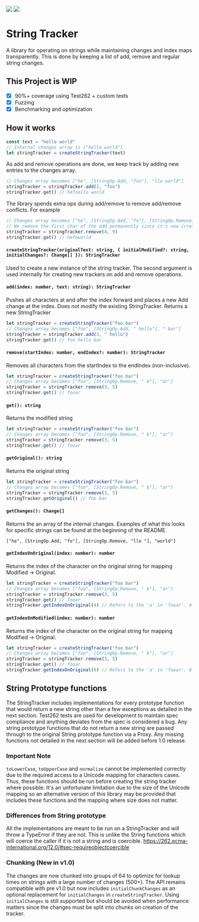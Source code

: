 <p>
  <img src="https://img.shields.io/static/v1?label=npm&message=0.0.1-rc4&color=success&style=flat-square">
  <img src="https://img.shields.io/static/v1?label=coverage&message=91.5%25&color=green&style=flat-square">
</p>

# String Tracker
A library for operating on strings while maintaining changes and index maps transparently. This is done by keeping a list of add, remove and regular string changes.

## This Project is WIP

- [x] 90%+ coverage using Test262 + custom tests
- [x] Fuzzing
- [x] Benchmarking and optimization

## How it works

```js
const text = "hello world"
// Internal changes array is ["hello world"]
let stringTracker = createStringTracker(text)
```

As add and remove operations are done, we keep track by adding new entries to the changes array.

```js
// Changes array becomes ["he", [StringOp.Add, "foo"], "llo world"]
stringTracker = stringTracker.add(2, "foo")
stringTracker.get() // hefoollo world
```

The library spends extra ops during add/remove to remove add/remove conflicts. For example

```js
// Changes array becomes ["he", [StringOp.Add, "fo"], [StringOp.Remove, "llo "], "world"]
// We remove the first char of the add permanently since it's now irrelevant
stringTracker = stringTracker.remove(4, 9)
stringTracker.get() // hefoworld
```

#### `createStringTracker(originalText: string, { initialModified?: string, initialChanges?: Change[] }): StringTracker`

Used to create a new instance of the string tracker. The second argument is used internally for creating new trackers on add and remove operations.

#### `add(index: number, text: string): StringTracker`

Pushes all characters at and after the index forward and places a new Add change at the index. Does not modify the existing StringTracker. Returns a new StringTracker

```js
let stringTracker = createStringTracker("foo bar")
// Changes array becomes ["foo", [StringOp.Add, " hello"], " bar"]
stringTracker = stringTracker.add(3, " hello")
stringTracker.get() // foo hello bar
```

#### `remove(startIndex: number, endIndex?: number): StringTracker`

Removes all characters from the startIndex to the endIndex (non-inclusive).

```js
let stringTracker = createStringTracker("foo bar")
// Changes array becomes ["foo", [StringOp.Remove, " b"], "ar"]
stringTracker = stringTracker.remove(3, 5)
stringTracker.get() // fooar
```

#### `get(): string`

Returns the modified string

```js
let stringTracker = createStringTracker("foo bar")
// Changes array becomes ["foo", [StringOp.Remove, " b"], "ar"]
stringTracker = stringTracker.remove(3, 5)
stringTracker.get() // fooar
```

#### `getOriginal(): string`

Returns the original string

```js
let stringTracker = createStringTracker("foo bar")
// Changes array becomes ["foo", [StringOp.Remove, " b"], "ar"]
stringTracker = stringTracker.remove(3, 5)
stringTracker.getOriginal() // foo bar
```

#### `getChanges(): Change[]`

Returns the an array of the internal changes. Examples of what this looks for specific strings can be found at the beginning of the README.

`["he", [StringOp.Add, "fo"], [StringOp.Remove, "llo "], "world"]`

#### `getIndexOnOriginal(index: number): number`

Returns the index of the character on the original string for mapping Modified -> Original.

```js
let stringTracker = createStringTracker("foo bar")
// Changes array becomes ["foo", [StringOp.Remove, " b"], "ar"]
stringTracker = stringTracker.remove(3, 5)
stringTracker.get() // fooar
stringTracker.getIndexOnOriginal(4) // Refers to the 'a' in 'fooar'. 4 + 2 (because of remove) = 6
```

#### `getIndexOnModified(index: number): number`

Returns the index of the character on the original string for mapping Modified -> Original.

```js
let stringTracker = createStringTracker("foo bar")
// Changes array becomes ["foo", [StringOp.Remove, " b"], "ar"]
stringTracker = stringTracker.remove(3, 5)
stringTracker.get() // fooar
stringTracker.getIndexOnOriginal(6) // Refers to the 'a' in 'fooar'. 6 - 2 (because of remove) = 4
```

## String Prototype functions

The StringTracker includes implementations for every prototype function that would return a new string other than a few exceptions as detailed in the next section. Test262 tests are used for development to maintain spec compliance and anything deviates from the spec is considered a bug. Any string prototype functions that do not return a new string are passed through to the original String prototype function via a Proxy. Any missing functions not detailed in the next section will be added before 1.0 release.

### Important Note

`toLowerCase`, `toUpperCase` and `normalize` cannot be implemented correctly due to the required access to a Unicode mapping for characters cases. Thus, these functions should be run before creating the string tracker where possible. It's an unfortunate limitation due to the size of the Unicode mapping so an alternative version of this library may be provided that includes these functions and the mapping where size does not matter.

### Differences from String prototype

All the implementations are meant to be run on a StringTracker and will throw a TypeError if they are not. This is unlike the String functions which will coerce the caller if it is not a string and is coercible. https://262.ecma-international.org/12.0/#sec-requireobjectcoercible

### Chunking (New in v1.0)

The changes are now chunked into groups of 64 to optimize for lookup times on strings with a large number of changes (500+). The API remains compatible with pre v1.0 but now includes `initialChunkChanges` as an optional replacement for `initialChanges` in `createStringTracker`. Using `initialChanges` is still supported but should be avoided when performance matters since the changes must be split into chunks on creation of the tracker.
